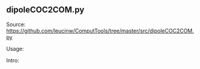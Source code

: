 ## dipoleCOC2COM.py

Source: https://github.com/leucinw/ComputTools/tree/master/src/dipoleCOC2COM.py

Usage:

Intro:

